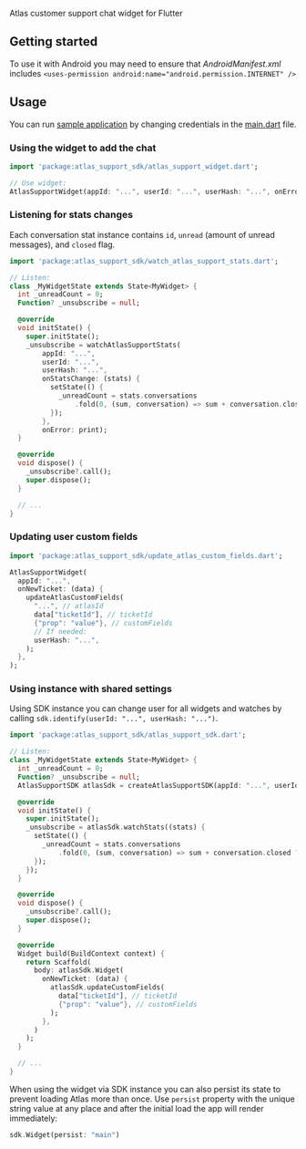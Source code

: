 <!--
This README describes the package. If you publish this package to pub.dev,
this README's contents appear on the landing page for your package.

For information about how to write a good package README, see the guide for
[writing package pages](https://dart.dev/guides/libraries/writing-package-pages).

For general information about developing packages, see the Dart guide for
[creating packages](https://dart.dev/guides/libraries/create-library-packages)
and the Flutter guide for
[developing packages and plugins](https://flutter.dev/developing-packages).
-->

Atlas customer support chat widget for Flutter

## Getting started

To use it with Android you may need to ensure that _AndroidManifest.xml_ includes `<uses-permission android:name="android.permission.INTERNET" />`

## Usage

You can run [sample application](https://github.com/atlas-support-inc/flutter-sdk/blob/master/example) by changing credentials in the [main.dart](https://github.com/atlas-support-inc/flutter-sdk/blob/master/example/lib/main.dart) file.

### Using the widget to add the chat

```dart
import 'package:atlas_support_sdk/atlas_support_widget.dart';

// Use widget:
AtlasSupportWidget(appId: "...", userId: "...", userHash: "...", onError: print)
```

### Listening for stats changes

Each conversation stat instance contains `id`, `unread` (amount of unread messages), and `closed` flag.

```dart
import 'package:atlas_support_sdk/watch_atlas_support_stats.dart';

// Listen:
class _MyWidgetState extends State<MyWidget> {
  int _unreadCount = 0;
  Function? _unsubscribe = null;

  @override
  void initState() {
    super.initState();
    _unsubscribe = watchAtlasSupportStats(
        appId: "...",
        userId: "...",
        userHash: "...",
        onStatsChange: (stats) {
          setState(() {
            _unreadCount = stats.conversations
                .fold(0, (sum, conversation) => sum + conversation.closed ? 0 : conversation.unread);
          });
        },
        onError: print);
  }

  @override
  void dispose() {
    _unsubscribe?.call();
    super.dispose();
  }

  // ...
}
```

### Updating user custom fields

```dart
import 'package:atlas_support_sdk/update_atlas_custom_fields.dart';

AtlasSupportWidget(
  appId: "...",
  onNewTicket: (data) {
    updateAtlasCustomFields(
      "...", // atlasId
      data["ticketId"], // ticketId
      {"prop": "value"}, // customFields
      // If needed:
      userHash: "...",
    );
  },
);
```

### Using instance with shared settings

Using SDK instance you can change user for all widgets and watches by calling `sdk.identify(userId: "...", userHash: "...")`.

```dart
import 'package:atlas_support_sdk/atlas_support_sdk.dart';

// Listen:
class _MyWidgetState extends State<MyWidget> {
  int _unreadCount = 0;
  Function? _unsubscribe = null;
  AtlasSupportSDK atlasSdk = createAtlasSupportSDK(appId: "...", userId: "...", userHash: "...", onError: print);

  @override
  void initState() {
    super.initState();
    _unsubscribe = atlasSdk.watchStats((stats) {
      setState(() {
        _unreadCount = stats.conversations
            .fold(0, (sum, conversation) => sum + conversation.closed ? 0 : conversation.unread);
      });
    });
  }

  @override
  void dispose() {
    _unsubscribe?.call();
    super.dispose();
  }

  @override
  Widget build(BuildContext context) {
    return Scaffold(
      body: atlasSdk.Widget(
        onNewTicket: (data) {
          atlasSdk.updateCustomFields(
            data["ticketId"], // ticketId
            {"prop": "value"}, // customFields
          );
        },
      )
    );
  }

  // ...
}
```

When using the widget via SDK instance you can also persist its state to prevent loading Atlas more than once.
Use `persist` property with the unique string value at any place and after the initial load the app will render immediately:

```dart
sdk.Widget(persist: "main")
```
